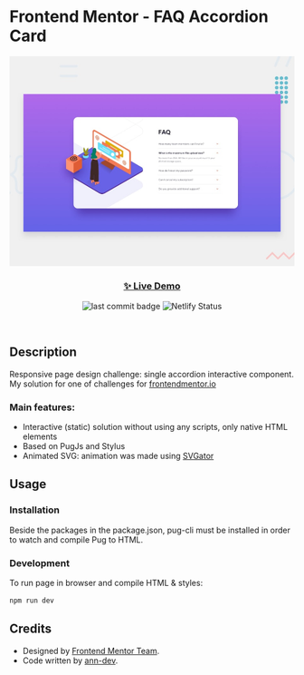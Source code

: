 # Frontend Mentor - FAQ Accordion Card

![Design preview for the FAQ Accordion Card coding challenge](./preview.jpg)

<h3 align="center"><a href="https://fem-faq-accordion-card.netlify.app/" target="_blank">✨ Live Demo</a></h3>

<p align="center">
  <img alt="last commit badge" src="https://img.shields.io/github/last-commit/ann-dev/fem-faq-accordion?style=flat-square" />
  <img alt="Netlify Status" src="https://api.netlify.com/api/v1/badges/469d0203-19f6-40c9-90d0-201943d18869/deploy-status" />
</p><br />

## Description

<p>Responsive page design challenge: single accordion interactive component. My solution for one of challenges for
  <a href="https://www.frontendmentor.io/profile/ann-dev">frontendmentor.io</a>
</p>

<h3>Main features:</h3>
<ul>
    <li>Interactive (static) solution without using any scripts, only native HTML elements</li>
    <li>Based on PugJs and Stylus<br /></li>
    <li>Animated SVG: animation was made using <a href="https://www.svgator.com/">SVGator</a></li>
</ul>

## Usage

### Installation

Beside the packages in the package.json, pug-cli must be installed in order to watch and compile Pug to HTML.

### Development

To run page in browser and compile HTML & styles:

```sh
npm run dev
```

## Credits

- Designed by [Frontend Mentor Team](https://www.frontendmentor.io/).
- Code written by [ann-dev](https://github.com/ann-dev).
